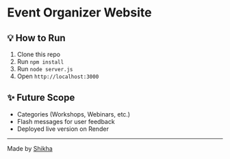 # Event Organizer Website

## 💡 How to Run

1. Clone this repo
2. Run `npm install`
3. Run `node server.js`
4. Open `http://localhost:3000`

## ✨ Future Scope

- Categories (Workshops, Webinars, etc.)
- Flash messages for user feedback
- Deployed live version on Render

---

Made by [Shikha](https://github.com/Shikha-9)
